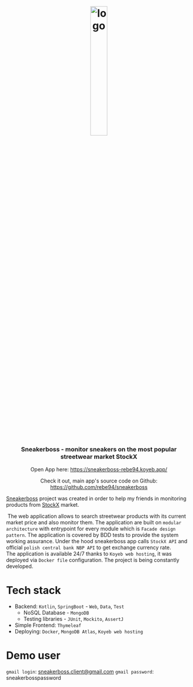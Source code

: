 <h1 align="center">
    <a href="https://sneakerboss-rebe94.koyeb.app/"><img src="https://i.ibb.co/gwGX9Cq/image.jpg" alt="logo" border="0" style="width:30%;"> </a>
</h1>
<h3 align="center">Sneakerboss - monitor sneakers on the most popular streetwear market StockX </h3>
<p align="center">
    Open App here: <a href="https://sneakerboss-rebe94.koyeb.app/">https://sneakerboss-rebe94.koyeb.app/</a></p>
<p align="center">
Check it out, main app's source code on Github: <a href="https://github.com/rebe94/sneakerboss">https://github.com/rebe94/sneakerboss</a></p>


[Sneakerboss](https://sneakerboss-rebe94.koyeb.app/) project was created in order to help my friends in monitoring products from [StockX](https://stockx.com/) market.

​	The web application allows to search streetwear products with its current market price and also monitor them. The application are built on `modular architecture` with entrypoint for every module which is `Facade design pattern`. The application is covered by BDD tests to provide the system working assurance.
Under the hood sneakerboss app calls `StockX API` and official `polish central bank NBP API` to get exchange currency rate.   
The application is available 24/7 thanks to `Koyeb web hosting`, it was deployed via `Docker file` configuration.
The project is being constantly developed.

# Tech stack

- Backend: `Kotlin`, `SpringBoot` - `Web`, `Data`, `Test`
  - NoSQL Database - `MongoDB`
  - Testing libraries - `JUnit`, `Mockito`, `AssertJ`
- Simple Frontend: `Thymeleaf`
- Deploying: `Docker`, `MongoDB Atlas`, `Koyeb web hosting`

# Demo user
`gmail login`: sneakerboss.client@gmail.com
`gmail password`: sneakerbosspassword